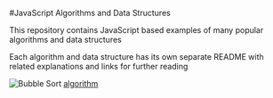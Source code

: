 #JavaScript Algorithms and Data Structures

This repository contains JavaScript based examples of many popular algorithms and data structures

Each algorithm and data structure has its own separate README with related explanations and links for further reading


![Bubble Sort](https://upload.wikimedia.org/wikipedia/commons/c/c8/Bubble-sort-example-300px.gif)
[algorithm](https://github.com/ayirtman/algorithms/tree/main/Bubble%20Sort%20Algorithm)